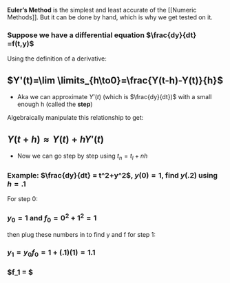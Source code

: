 **Euler’s Method** is the simplest and least accurate of the [[Numeric Methods]]. But it can be done by hand, which is why we get tested on it.

### Suppose we have a differential equation $\frac{dy}{dt} =f(t,y)$
Using the definition of a derivative:
## $Y'(t)=\lim \limits_{h\to0}=\frac{Y(t-h)-Y(t)}{h}$
- Aka we can approximate $Y’(t)$ (which is $\frac{dy}{dt})$ with a small enough h (called the **step**)

Algebraically manipulate this relationship to get:
## $Y(t+h)\approx Y(t)+hY'(t)$
- Now we can go step by step using $t_n =t_I +nh$

### Example: $\frac{dy}{dt} = t^2+y^2$, $y(0)=1$, find $y(.2)$ using $h=.1$
For step 0:
### $y_0 = 1$ and $f_0 =0^2+1^2=1$
then plug these numbers in to find y and f for step 1:
### $y_1 = y_0f_0= 1+ (.1)(1) =1.1$
### $f_1 = $